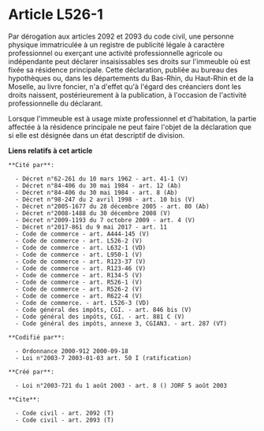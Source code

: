 # Article L526-1

Par dérogation aux articles 2092 et 2093 du code civil, une personne physique immatriculée à un registre de publicité légale
à caractère professionnel ou exerçant une activité professionnelle agricole ou indépendante peut déclarer insaisissables ses
droits sur l'immeuble où est fixée sa résidence principale. Cette déclaration, publiée au bureau des hypothèques ou, dans les
départements du Bas-Rhin, du Haut-Rhin et de la Moselle, au livre foncier, n'a d'effet qu'à l'égard des créanciers dont les
droits naissent, postérieurement à la publication, à l'occasion de l'activité professionnelle du déclarant.

Lorsque l'immeuble est à usage mixte professionnel et d'habitation, la partie affectée à la résidence principale ne peut
faire l'objet de la déclaration que si elle est désignée dans un état descriptif de division.

**Liens relatifs à cet article**

	**Cité par**:

	  - Décret n°62-261 du 10 mars 1962 - art. 41-1 (V)
	  - Décret n°84-406 du 30 mai 1984 - art. 12 (Ab)
	  - Décret n°84-406 du 30 mai 1984 - art. 8 (Ab)
	  - Décret n°98-247 du 2 avril 1998 - art. 10 bis (V)
	  - Décret n°2005-1677 du 28 décembre 2005 - art. 80 (Ab)
	  - Décret n°2008-1488 du 30 décembre 2008 (V)
	  - Décret n°2009-1193 du 7 octobre 2009 - art. 4 (V)
	  - Décret n°2017-861 du 9 mai 2017 - art. 11
	  - Code de commerce - art. A444-145 (V)
	  - Code de commerce - art. L526-2 (V)
	  - Code de commerce - art. L632-1 (VD)
	  - Code de commerce - art. L950-1 (V)
	  - Code de commerce - art. R123-37 (V)
	  - Code de commerce - art. R123-46 (V)
	  - Code de commerce - art. R134-5 (V)
	  - Code de commerce - art. R526-1 (V)
	  - Code de commerce - art. R526-2 (V)
	  - Code de commerce - art. R622-4 (V)
	  - Code de commerce. - art. L526-3 (VD)
	  - Code général des impôts, CGI. - art. 846 bis (V)
	  - Code général des impôts, CGI. - art. 881 C (V)
	  - Code général des impôts, annexe 3, CGIAN3. - art. 287 (VT)

	**Codifié par**:

	  - Ordonnance 2000-912 2000-09-18
	  - Loi n°2003-7 2003-01-03 art. 50 I (ratification)

	**Créé par**:

	  - Loi n°2003-721 du 1 août 2003 - art. 8 () JORF 5 août 2003

	**Cite**:

	  - Code civil - art. 2092 (T)
	  - Code civil - art. 2093 (T)
